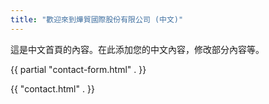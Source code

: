 ```yaml
---
title: "歡迎來到燁貿國際股份有限公司 (中文)"
---
```


這是中文首頁的內容。在此添加您的中文內容，修改部分內容等。

{{ partial "contact-form.html" . }}

{{ "contact.html" . }}
